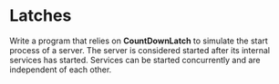 # Latches
Write a program that relies on **CountDownLatch** to simulate the start process of a server. The server is considered started after its internal services has started. Services can be started concurrently and are independent of each other.
